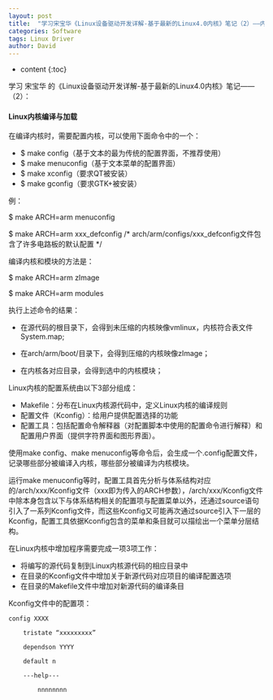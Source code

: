 ```yaml
---
layout: post
title:  "学习宋宝华《Linux设备驱动开发详解-基于最新的Linux4.0内核》笔记（2）——内核编程"
categories: Software
tags: Linux Driver
author: David
---
```


* content
{:toc}

学习 宋宝华 的《Linux设备驱动开发详解-基于最新的Linux4.0内核》笔记——（2）：

#### Linux内核编译与加载

在编译内核时，需要配置内核，可以使用下面命令中的一个：

* $ make config（基于文本的最为传统的配置界面，不推荐使用）
* $ make menuconfig（基于文本菜单的配置界面）
* $ make xconfig（要求QT被安装）
* $ make gconfig（要求GTK+被安装）

例：

  $ make ARCH=arm menuconfig

  $ make ARCH=arm xxx_defconfig /* arch/arm/configs/xxx_defconfig文件包含了许多电路板的默认配置 */

编译内核和模块的方法是：

  $ make ARCH=arm zImage
  
  $ make ARCH=arm modules
  
执行上述命令的结果：

- 在源代码的根目录下，会得到未压缩的内核映像vmlinux，内核符合表文件System.map;
  
- 在arch/arm/boot/目录下，会得到压缩的内核映像zImage；
  
- 在内核各对应目录，会得到选中的内核模块；

Linux内核的配置系统由以下3部分组成：  

* Makefile：分布在Linux内核源代码中，定义Linux内核的编译规则
* 配置文件（Kconfig）：给用户提供配置选择的功能
* 配置工具：包括配置命令解释器（对配置脚本中使用的配置命令进行解释）和配置用户界面（提供字符界面和图形界面）。

使用make config、make menuconfig等命令后，会生成一个.config配置文件，记录哪些部分被编译入内核，哪些部分被编译为内核模块。

运行make menuconfig等时，配置工具首先分析与体系结构对应的/arch/xxx/Kconfig文件（xxx即为传入的ARCH参数），/arch/xxx/Kconfig文件中除本身包含以下与体系结构相关的配置项与配置菜单以外，还通过source语句引入了一系列Kconfig文件，而这些Kconfig又可能再次通过source引入下一层的Kconfig，配置工具依据Kconfig包含的菜单和条目就可以描绘出一个菜单分层结构。

在Linux内核中增加程序需要完成一项3项工作：

* 将编写的源代码复制到Linux内核源代码的相应目录中
* 在目录的Kconfig文件中增加关于新源代码对应项目的编译配置选项
* 在目录的Makefile文件中增加对新源代码的编译条目

Kconfig文件中的配置项：
```
config XXXX

	tristate “xxxxxxxxx”
	
	dependson YYYY
	
	default n
	
	---help---
	
		nnnnnnnn
```

